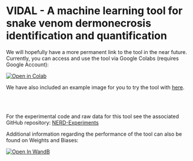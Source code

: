 # VIDAL - A machine learning tool for snake venom dermonecrosis identification and quantification

We will hopefully have a more permanent link to the tool in the near future. Currently, you can access and use the tool via Google Colabs (requires Google Account):

[![Open in Colab](https://colab.research.google.com/assets/colab-badge.svg)](https://githubtocolab.com/laprade117/NERD/blob/main/NERD.ipynb)

We have also included an example image for you to try the tool with [here](https://raw.githubusercontent.com/laprade117/NERD/main/example_image.png).

<br/><br/>

For the experimental code and raw data for this tool see the associated GitHub repository: [NERD-Experiments](https://github.com/laprade117/NERD-Experiments)

Additional information regarding the performance of the tool can also be found on Weights and Biases: 

[![Open In WandB](https://raw.githubusercontent.com/wandb/assets/main/wandb-github-badge-28.svg)](https://wandb.ai/willap/VenomAI-Necrosis-UNet/reports/U-Net-Necrosis-Detection-Results--VmlldzoyOTU0OTIy)
